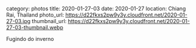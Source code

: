 category: photos 
title: 2020-01-27-03
date: 2020-01-27
location: Chiang Rai, Thailand
photo_url: https://d22fkxs2pw9y3y.cloudfront.net/2020-01-27-03.jpg
thumbnail_url: https://d22fkxs2pw9y3y.cloudfront.net/2020-01-27-03-thumbnail.webp

Fugindo do inverno 